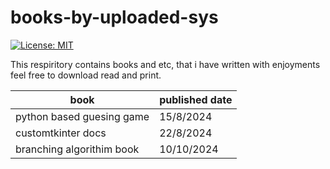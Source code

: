 # books-by-uploaded-sys
[![License: MIT](https://img.shields.io/badge/License-MIT-yellow.svg)](https://opensource.org/licenses/MIT)

This respiritory contains books and etc, that i have written with enjoyments feel free to download read and print.

|  book                      | published date |
| ---------------------------| ---------------|
| python based guesing game  | 15/8/2024      |
| customtkinter docs         | 22/8/2024      |
| branching algorithim book  | 10/10/2024     |
